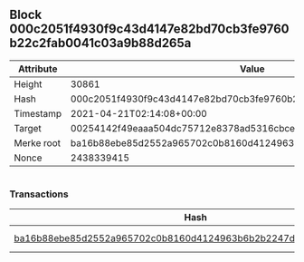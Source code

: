 ## Block 000c2051f4930f9c43d4147e82bd70cb3fe9760b22c2fab0041c03a9b88d265a

Attribute | Value
--- | ---
Height | 30861
Hash | 000c2051f4930f9c43d4147e82bd70cb3fe9760b22c2fab0041c03a9b88d265a
Timestamp | 2021-04-21T02:14:08+00:00
Target | 00254142f49eaaa504dc75712e8378ad5316cbcead634704b3734b6271167cc4
Merke root | ba16b88ebe85d2552a965702c0b8160d4124963b6b2b2247da60115915fcac59
Nonce | 2438339415

```

```

### Transactions

Hash | Amount
--- | ---
[ba16b88ebe85d2552a965702c0b8160d4124963b6b2b2247da60115915fcac59](ba16b88ebe85d2552a965702c0b8160d4124963b6b2b2247da60115915fcac59.md) | 10.00000000 SKEPTI 
